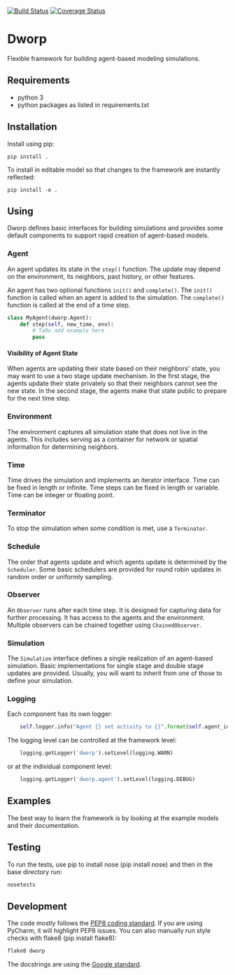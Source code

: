 [![Build Status](https://travis-ci.org/ACI-ESP/dworp.svg)](https://travis-ci.org/ACI-ESP/dworp)
[![Coverage Status](https://img.shields.io/coveralls/github/ACI-ESP/dworp.svg)](https://coveralls.io/github/ACI-ESP/dworp)

Dworp
=============
Flexible framework for building agent-based modeling simulations.

Requirements
--------------
 * python 3
 * python packages as listed in requirements.txt

Installation
--------------
Install using pip:
```
pip install .
```

To install in editable model so that changes to the framework are instantly reflected:
```
pip install -e .
```

Using
---------------
Dworp defines basic interfaces for building simulations and provides some
default components to support rapid creation of agent-based models.

### Agent
An agent updates its state in the `step()` function.
The update may depend on the environment, its neighbors, past history, or other features.

An agent has two optional functions `init()` and `complete()`.
The `init()` function is called when an agent is added to the simulation.
The `complete()` function is called at the end of a time step.

```python
class MyAgent(dworp.Agent):
    def step(self, new_time, env):
        # ToDo add example here
        pass
```

#### Visibility of Agent State
When agents are updating their state based on their neighbors' state, 
you may want to use a two stage update mechanism.
In the first stage, the agents update their state privately so that their neighbors
cannot see the new state.
In the second stage, the agents make that state public to prepare for the next time step.

### Environment
The environment captures all simulation state that does not live in the agents.
This includes serving as a container for network or spatial information for determining neighbors.

### Time
Time drives the simulation and implements an iterator interface.
Time can be fixed in length or infinite.
Time steps can be fixed in length or variable.
Time can be integer or floating point.

### Terminator
To stop the simulation when some condition is met, use a `Terminator`.

### Schedule
The order that agents update and which agents update is determined by the `Scheduler`.
Some basic schedulers are provided for round robin updates in random order or uniformly sampling.

### Observer
An `Observer` runs after each time step.
It is designed for capturing data for further processing.
It has access to the agents and the environment.
Multiple observers can be chained together using `ChainedObserver`.

### Simulation
The `Simulation` interface defines a single realization of an agent-based simulation.
Basic implementations for single stage and double stage updates are provided.
Usually, you will want to inherit from one of those to define your simulation.

### Logging
Each component has its own logger:
```python
    self.logger.info("Agent {} set activity to {}".format(self.agent_id, self.activity))
```
The logging level can be controlled at the framework level:
```python
    logging.getLogger('dworp').setLevel(logging.WARN)
```
or at the individual component level:
```python
    logging.getLogger('dworp.agent').setLevel(logging.DEBUG)
```

Examples
------------
The best way to learn the framework is by looking at the example models and their documentation.

Testing
-------------
To run the tests, use pip to install nose (pip install nose) and then in the base directory run:

```bash
nosetests
```

Development
-----------
The code mostly follows the [PEP8 coding standard](https://www.python.org/dev/peps/pep-0008/).
If you are using PyCharm, it will highlight PEP8 issues.
You can also manually run style checks with flake8 (pip install flake8):
```bash
flake8 dworp
```

The docstrings are using the [Google standard](http://sphinxcontrib-napoleon.readthedocs.io/en/latest/example_google.html).
